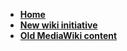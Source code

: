 * [**Home**](../../)
* [**New wiki initiative**](new-wiki-initiative/customizing-freeplane.md)
* [**Old MediaWiki content**](old-mediawiki-content/Home.md)
